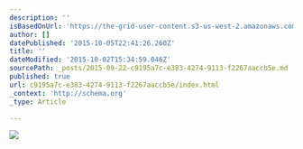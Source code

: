 ```yaml
---
description: ''
isBasedOnUrl: 'https://the-grid-user-content.s3-us-west-2.amazonaws.com/e086d2e3-8afc-4fde-a7cf-201ef1f39c9d.png'
author: []
datePublished: '2015-10-05T22:41:26.260Z'
title: ''
dateModified: '2015-10-02T15:34:59.046Z'
sourcePath: _posts/2015-09-22-c9195a7c-e383-4274-9113-f2267aaccb5e.md
published: true
url: c9195a7c-e383-4274-9113-f2267aaccb5e/index.html
_context: 'http://schema.org'
_type: Article

---
```

![](https://the-grid-user-content.s3-us-west-2.amazonaws.com/e086d2e3-8afc-4fde-a7cf-201ef1f39c9d.png)